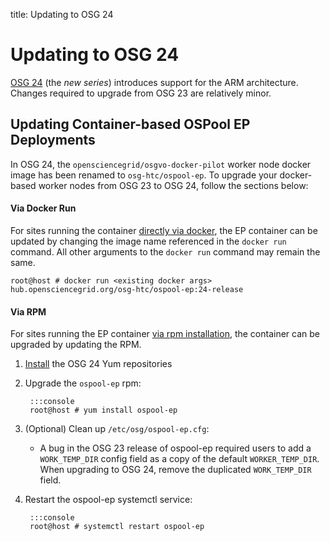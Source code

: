 title: Updating to OSG 24

Updating to OSG 24
==================

[OSG 24](release_series.md#series-overviews) (the *new series*) introduces support for the ARM architecture. Changes
required to upgrade from OSG 23 are relatively minor.

Updating Container-based OSPool EP Deployments
-----------------------------

In OSG 24, the `opensciencegrid/osgvo-docker-pilot` worker node docker image has been renamed to `osg-htc/ospool-ep`.
To upgrade your docker-based worker nodes from OSG 23 to OSG 24, follow the sections below:

#### Via Docker Run ####

For sites running the container [directly via docker](../resource-sharing/os-backfill-containers.md#running-the-container-with-docker),
the EP container can be updated by changing the image name referenced in the `docker run` command. All other arguments to the 
`docker run` command may remain the same. 

```console
root@host # docker run <existing docker args> hub.opensciencegrid.org/osg-htc/ospool-ep:24-release
```

#### Via RPM ####

For sites running the EP container [via rpm installation](../resource-sharing/os-backfill-containers.md#running-the-container-via-rpm),
the container can be upgraded by updating the RPM.

1. [Install](../common/yum.md#install-the-osg-repositories) the OSG 24 Yum repositories

1. Upgrade the `ospool-ep` rpm:

        :::console
        root@host # yum install ospool-ep

1. (Optional) Clean up `/etc/osg/ospool-ep.cfg`:
    - A bug in the OSG 23 release of ospool-ep required users to add a `WORK_TEMP_DIR` config field as a copy of the default `WORKER_TEMP_DIR`.
    When upgrading to OSG 24, remove the duplicated `WORK_TEMP_DIR` field.


1. Restart the ospool-ep systemctl service:

        :::console
        root@host # systemctl restart ospool-ep
